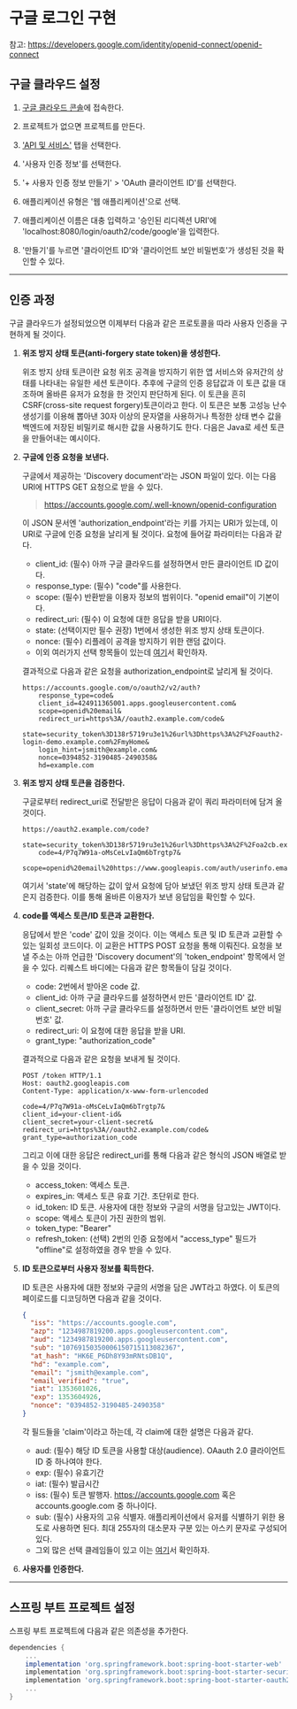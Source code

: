 # 구글 로그인 구현

참고: https://developers.google.com/identity/openid-connect/openid-connect

## 구글 클라우드 설정

1. [구글 클라우드 콘솔](https://console.cloud.google.com/)에 접속한다.

2. 프로젝트가 없으면 프로젝트를 만든다.

3. ['API 및 서비스'](https://console.cloud.google.com/apis/dashboard) 탭을 선택한다.

4. '사용자 인증 정보'를 선택한다.

5. '+ 사용자 인증 정보 만들기' > 'OAuth 클라이언트 ID'를 선택한다.

6. 애플리케이션 유형은 '웹 애플리케이션'으로 선택.

7. 애플리케이션 이름은 대충 입력하고 '승인된 리디렉션 URI'에 'localhost:8080/login/oauth2/code/google'을 입력한다.

8. '만들기'를 누르면 '클라이언트 ID'와 '클라이언트 보안 비밀번호'가 생성된 것을 확인할 수 있다.

---

## 인증 과정

구글 클라우드가 설정되었으면 이제부터 다음과 같은 프로토콜을 따라 사용자 인증을 구현하게 될 것이다.

1. **위조 방지 상태 토큰(anti-forgery state token)을 생성한다.**
    
    위조 방지 상태 토큰이란 요청 위조 공격을 방지하기 위한 앱 서비스와 유저간의 상태를 나타내는 유일한 세션 토큰이다. 추후에 구글의 인증 응답값과 이 토큰 값을 대조하며 올바른 유저가 요청을 한 것인지 판단하게 된다. 이 토큰을 흔히 CSRF(cross-site request forgery)토큰이라고 한다. 이 토큰은 보통 고성능 난수 생성기를 이용해 뽑아낸 30자 이상의 문자열을 사용하거나 특정한 상태 변수 값을 백엔드에 저장된 비밀키로 해시한 값을 사용하기도 한다. 다음은 Java로 세션 토큰을 만들어내는 예시이다.
    
2. **구글에 인증 요청을 보낸다.**

    구글에서 제공하는 'Discovery document'라는 JSON 파일이 있다. 이는 다음 URI에 HTTPS GET 요청으로 받을 수 있다.
    
    > https://accounts.google.com/.well-known/openid-configuration
    
    이 JSON 문서엔 'authorization_endpoint'라는 키를 가지는 URI가 있는데, 이 URI로 구글에 인증 요청을 날리게 될 것이다. 요청에 들어갈 파라미터는 다음과 같다.
    
    - client_id: (필수) 아까 구글 클라우드를 설정하면서 만든 클라이언트 ID 값이다.
    - response_type: (필수) "code"를 사용한다.
    - scope: (필수) 반환받을 이용자 정보의 범위이다. "openid email"이 기본이다.
    - redirect_uri: (필수) 이 요청에 대한 응답을 받을 URI이다.
    - state: (선택이지만 필수 권장) 1번에서 생성한 위조 방지 상태 토큰이다.
    - nonce: (필수) 리플레이 공격을 방지하기 위한 랜덤 값이다.
    - 이외 여러가지 선택 항목들이 있는데 [여기](https://developers.google.com/identity/openid-connect/openid-connect#authenticationuriparameters)서 확인하자.
    
    결과적으로 다음과 같은 요청을 authorization_endpoint로 날리게 될 것이다.
    
    ```
    https://accounts.google.com/o/oauth2/v2/auth?
        response_type=code&
        client_id=424911365001.apps.googleusercontent.com&
        scope=openid%20email&
        redirect_uri=https%3A//oauth2.example.com/code&
        state=security_token%3D138r5719ru3e1%26url%3Dhttps%3A%2F%2Foauth2-login-demo.example.com%2FmyHome&
        login_hint=jsmith@example.com&
        nonce=0394852-3190485-2490358&
        hd=example.com
    ```

3. **위조 방지 상태 토큰을 검증한다.**

    구글로부터 redirect_uri로 전달받은 응답이 다음과 같이 쿼리 파라미터에 담겨 올 것이다.
    
    ```
    https://oauth2.example.com/code?
        state=security_token%3D138r5719ru3e1%26url%3Dhttps%3A%2F%2Foa2cb.example.com%2FmyHome&
        code=4/P7q7W91a-oMsCeLvIaQm6bTrgtp7&
        scope=openid%20email%20https://www.googleapis.com/auth/userinfo.email
    ``` 
    
    여기서 'state'에 해당하는 값이 앞서 요청에 담아 보냈던 위조 방지 상태 토큰과 같은지 검증한다. 이를 통해 올바른 이용자가 보낸 응답임을 확인할 수 있다.

4. **code를 액세스 토큰/ID 토큰과 교환한다.**

    응답에서 받은 'code' 값이 있을 것이다. 이는 액세스 토큰 및 ID 토큰과 교환할 수 있는 일회성 코드이다. 이 교환은 HTTPS POST 요청을 통해 이뤄진다. 요청을 보낼 주소는 아까 언급한 'Discovery document'의 'token_endpoint' 항목에서 얻을 수 있다. 리퀘스트 바디에는 다음과 같은 항목들이 담길 것이다.
    
    - code: 2번에서 받아온 code 값.
    - client_id: 아까 구글 클라우드를 설정하면서 만든 '클라이언트 ID' 값.
    - client_secret: 아까 구글 클라우드를 설정하면서 만든 '클라이언트 보안 비밀번호' 값.
    - redirect_uri: 이 요청에 대한 응답을 받을 URI.
    - grant_type: "authorization_code"
    
    결과적으로 다음과 같은 요청을 보내게 될 것이다.
    
    ```
    POST /token HTTP/1.1
    Host: oauth2.googleapis.com
    Content-Type: application/x-www-form-urlencoded

    code=4/P7q7W91a-oMsCeLvIaQm6bTrgtp7&
    client_id=your-client-id&
    client_secret=your-client-secret&
    redirect_uri=https%3A//oauth2.example.com/code&
    grant_type=authorization_code
    ```
    
    그리고 이에 대한 응답은 redirect_uri를 통해 다음과 같은 형식의 JSON 배열로 받을 수 있을 것이다.
    
    - access_token: 액세스 토큰.
    - expires_in: 액세스 토큰 유효 기간. 초단위로 한다.
    - id_token: ID 토큰. 사용자에 대한 정보와 구글의 서명을 담고있는 JWT이다.
    - scope: 액세스 토큰이 가진 권한의 범위.
    - token_type: "Bearer"
    - refresh_token: (선택) 2번의 인증 요청에서 "access_type" 필드가 "offline"로 설정하였을 경우 받을 수 있다. 

5. **ID 토큰으로부터 사용자 정보를 획득한다.**

    ID 토큰은 사용자에 대한 정보와 구글의 서명을 담은 JWT라고 하였다. 이 토큰의 페이로드를 디코딩하면 다음과 같을 것이다.
    
    ```json
    {
      "iss": "https://accounts.google.com",
      "azp": "1234987819200.apps.googleusercontent.com",
      "aud": "1234987819200.apps.googleusercontent.com",
      "sub": "10769150350006150715113082367",
      "at_hash": "HK6E_P6Dh8Y93mRNtsDB1Q",
      "hd": "example.com",
      "email": "jsmith@example.com",
      "email_verified": "true",
      "iat": 1353601026,
      "exp": 1353604926,
      "nonce": "0394852-3190485-2490358"
    }
    ```
    
    각 필드들을 'claim'이라고 하는데, 각 claim에 대한 설명은 다음과 같다.
    - aud: (필수) 해당 ID 토큰을 사용할 대상(audience). OAauth 2.0 클라이언트 ID 중 하나여야 한다.
    - exp: (필수) 유효기간
    - iat: (필수) 발급시간
    - iss: (필수) 토큰 발행자. https://accounts.google.com 혹은 accounts.google.com 중 하나이다.
    - sub: (필수) 사용자의 고유 식별자. 애플리케이션에서 유저를 식별하기 위한 용도로 사용하면 된다. 최대 255자의 대소문자 구분 있는 아스키 문자로 구성되어있다.
    - 그외 많은 선택 클레임들이 있고 이는 [여기](https://developers.google.com/identity/openid-connect/openid-connect#an-id-tokens-payload)서 확인하자.

6. **사용자를 인증한다.**

---

## 스프링 부트 프로젝트 설정

스프링 부트 프로젝트에 다음과 같은 의존성을 추가한다.
```groovy
dependencies {
    ...
    implementation 'org.springframework.boot:spring-boot-starter-web'
    implementation 'org.springframework.boot:spring-boot-starter-security'
    implementation 'org.springframework.boot:spring-boot-starter-oauth2-client'
    ...
}
``` 


